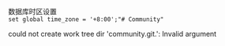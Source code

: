  
 数据库时区设置\
 ```set global time_zone = '+8:00';"# Community"``` 
 
 could not create work tree dir 'community.git.': Invalid argument

 
 